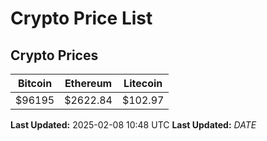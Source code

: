 # Crypto Price List

## Crypto Prices
| Bitcoin | Ethereum | Litecoin |
| ------- | -------- | -------- |
| $96195 | $2622.84 | $102.97 |
**Last Updated:** 2025-02-08 10:48 UTC
**Last Updated:** $DATE$
